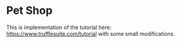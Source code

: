# Pet Shop

This is implementation of the tutorial here: https://www.trufflesuite.com/tutorial with some small modifications.